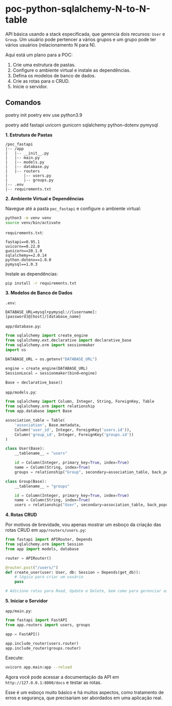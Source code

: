 # poc-python-sqlalchemy-N-to-N-table

API básica usando a stack especificada, que gerencia dois recursos: `User` e `Group`. Um usuário pode pertencer a vários grupos e um grupo pode ter vários usuários (relacionamento N para N).

Aqui está um plano para a POC:

1. Crie uma estrutura de pastas.
2. Configure o ambiente virtual e instale as dependências.
3. Defina os modelos de banco de dados.
4. Crie as rotas para o CRUD.
5. Inicie o servidor.

## Comandos

poetry init
poetry env use python3.9

poetry add fastapi uvicorn gunicorn sqlalchemy python-dotenv pymysql



**1. Estrutura de Pastas**

```plaintext
/poc_fastapi
|-- /app
|   |-- __init__.py
|   |-- main.py
|   |-- models.py
|   |-- database.py
|   |-- routers
|       |-- users.py
|       |-- groups.py
|-- .env
|-- requirements.txt
```

**2. Ambiente Virtual e Dependências**

Navegue até a pasta `poc_fastapi` e configure o ambiente virtual:

```bash
python3 -m venv venv
source venv/bin/activate
```

`requirements.txt`:

```plaintext
fastapi==0.95.1
uvicorn==0.22.0
gunicorn==20.1.0
sqlalchemy==2.0.14
python-dotenv==1.0.0
pymysql==1.0.3
```

Instale as dependências:

```bash
pip install -r requirements.txt
```

**3. Modelos de Banco de Dados**

`.env`:

```plaintext
DATABASE_URL=mysql+pymysql://[username]:[password]@[host]/[database_name]
```

`app/database.py`:

```python
from sqlalchemy import create_engine
from sqlalchemy.ext.declarative import declarative_base
from sqlalchemy.orm import sessionmaker
import os

DATABASE_URL = os.getenv("DATABASE_URL")

engine = create_engine(DATABASE_URL)
SessionLocal = sessionmaker(bind=engine)

Base = declarative_base()
```

`app/models.py`:

```python
from sqlalchemy import Column, Integer, String, ForeignKey, Table
from sqlalchemy.orm import relationship
from app.database import Base

association_table = Table(
    'association', Base.metadata,
    Column('user_id', Integer, ForeignKey('users.id')),
    Column('group_id', Integer, ForeignKey('groups.id'))
)

class User(Base):
    __tablename__ = "users"

    id = Column(Integer, primary_key=True, index=True)
    name = Column(String, index=True)
    groups = relationship("Group", secondary=association_table, back_populates="users")

class Group(Base):
    __tablename__ = "groups"

    id = Column(Integer, primary_key=True, index=True)
    name = Column(String, index=True)
    users = relationship("User", secondary=association_table, back_populates="groups")
```

**4. Rotas CRUD**

Por motivos de brevidade, vou apenas mostrar um esboço da criação das rotas CRUD em `app/routers/users.py`:

```python
from fastapi import APIRouter, Depends
from sqlalchemy.orm import Session
from app import models, database

router = APIRouter()

@router.post("/users/")
def create_user(user: User, db: Session = Depends(get_db)):
    # lógica para criar um usuário
    pass

# Adicione rotas para Read, Update e Delete, bem como para gerenciar associações de grupo.
```

**5. Iniciar o Servidor**

`app/main.py`:

```python
from fastapi import FastAPI
from app.routers import users, groups

app = FastAPI()

app.include_router(users.router)
app.include_router(groups.router)
```

Execute:

```bash
uvicorn app.main:app --reload
```

Agora você pode acessar a documentação da API em `http://127.0.0.1:8000/docs` e testar as rotas.

Esse é um esboço muito básico e há muitos aspectos, como tratamento de erros e segurança, que precisariam ser abordados em uma aplicação real.
